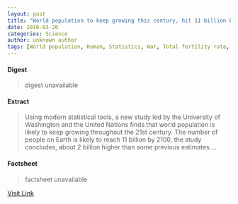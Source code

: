 ```yaml
---
layout: post
title: "World population to keep growing this century, hit 11 billion by 2100"
date: 2016-03-26
categories: Science
author: unknown author
tags: [World population, Human, Statistics, War, Total fertility rate, Sub-replacement fertility, Refugee, Forecasting, Population, Immigration, Earth, Population growth, Poverty, Sweden, Africa]
---
```



#### Digest
>digest unavailable

#### Extract
>Using modern statistical tools, a new study led by the University of Washington and the United Nations finds that world population is likely to keep growing throughout the 21st century. The number of people on Earth is likely to reach 11 billion by 2100, the study concludes, about 2 billion higher than some previous estimates....

#### Factsheet
>factsheet unavailable

[Visit Link](http://phys.org/news330252479.html)


